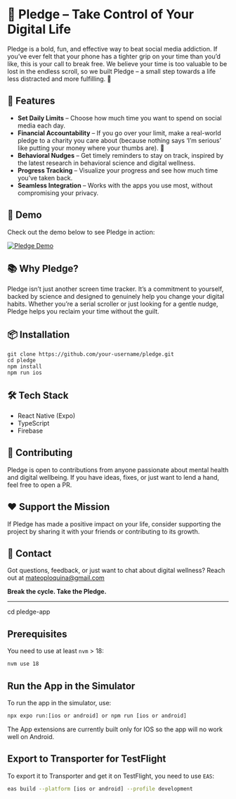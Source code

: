 # 📱 Pledge – Take Control of Your Digital Life  

Pledge is a bold, fun, and effective way to beat social media addiction. If you’ve ever felt that your phone has a tighter grip on your time than you’d like, this is your call to break free. We believe your time is too valuable to be lost in the endless scroll, so we built Pledge – a small step towards a life less distracted and more fulfilling. 🌱

## 🚀 Features  
- **Set Daily Limits** – Choose how much time you want to spend on social media each day.  
- **Financial Accountability** – If you go over your limit, make a real-world pledge to a charity you care about (because nothing says ‘I’m serious’ like putting your money where your thumbs are). 💸  
- **Behavioral Nudges** – Get timely reminders to stay on track, inspired by the latest research in behavioral science and digital wellness.  
- **Progress Tracking** – Visualize your progress and see how much time you’ve taken back.  
- **Seamless Integration** – Works with the apps you use most, without compromising your privacy.  
## 🎥 Demo
Check out the demo below to see Pledge in action:

[![Pledge Demo](https://img.youtube.com/vi/8_fCuFwVfUE/0.jpg)](https://www.youtube.com/shorts/8_fCuFwVfUE)

## 📚 Why Pledge?  
Pledge isn’t just another screen time tracker. It’s a commitment to yourself, backed by science and designed to genuinely help you change your digital habits. Whether you’re a serial scroller or just looking for a gentle nudge, Pledge helps you reclaim your time without the guilt.  

## 📦 Installation  
```
git clone https://github.com/your-username/pledge.git  
cd pledge  
npm install  
npm run ios  
```

## 🛠️ Tech Stack  
- React Native (Expo)  
- TypeScript  
- Firebase    

## 🤝 Contributing  
Pledge is open to contributions from anyone passionate about mental health and digital wellbeing. If you have ideas, fixes, or just want to lend a hand, feel free to open a PR.  

## ❤️ Support the Mission  
If Pledge has made a positive impact on your life, consider supporting the project by sharing it with your friends or contributing to its growth.  

## 📧 Contact  
Got questions, feedback, or just want to chat about digital wellness? Reach out at mateoploquina@gmail.com



**Break the cycle. Take the Pledge.**









--------------------------------------------------------



cd pledge-app
## Prerequisites

You need to use at least `nvm` > 18:
```sh
nvm use 18
```

## Run the App in the Simulator

To run the app in the simulator, use:
```sh
npx expo run:[ios or android] or npm run [ios or android]
```
The App extensions are currently built only for IOS so the app will no work well on Android.

## Export to Transporter for TestFlight

To export it to Transporter and get it on TestFlight, you need to use `EAS`:
```sh
eas build --platform [ios or android] --profile development
```
